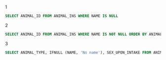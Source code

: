 1

```sql
SELECT ANIMAL_ID FROM ANIMAL_INS WHERE NAME IS NULL
```



2

```sql
SELECT ANIMAL_ID FROM ANIMAL_INS WHERE NAME IS NOT NULL ORDER BY ANIMAL_ID
```



3

```sql
SELECT ANIMAL_TYPE, IFNULL (NAME, 'No name'), SEX_UPON_INTAKE FROM ANIMAL_INS
```


